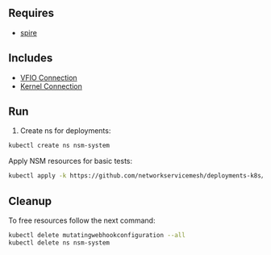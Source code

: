 ## Requires

- [spire](../spire)

## Includes

- [VFIO Connection](../use-cases/Vfio2Noop)
- [Kernel Connection](../use-cases/SriovKernel2Noop)

## Run

1. Create ns for deployments:
```bash
kubectl create ns nsm-system
```

Apply NSM resources for basic tests:
```bash
kubectl apply -k https://github.com/networkservicemesh/deployments-k8s/examples/sriov?ref=26b5a1685a4132c8879483b101cd224ef25479e2
```

## Cleanup

To free resources follow the next command:
```bash
kubectl delete mutatingwebhookconfiguration --all
kubectl delete ns nsm-system
```
